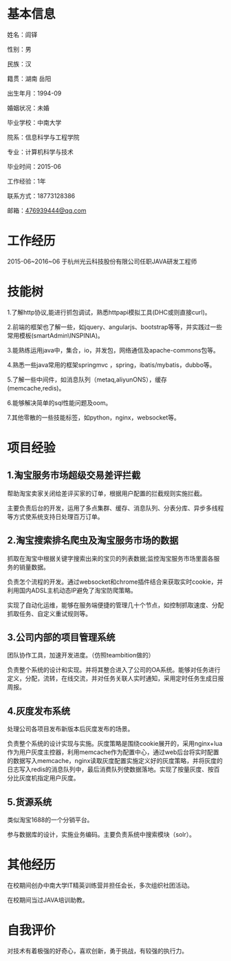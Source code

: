 <!--
author: donar
head: http://pingodata.qiniudn.com/jockchou-avatar.jpg
date: 2016-06-03
title: 个人简历
tags: experience
category: 其他
status: publish
-->

基本信息
====

姓名：闾铎

性别：男

民族：汉

籍贯：湖南 岳阳

出生年月：1994-09

婚姻状况：未婚

毕业学校：中南大学

院系：信息科学与工程学院

专业：计算机科学与技术

毕业时间：2015-06

工作经验：1年

联系方式：18773128386

邮箱：476939444@qq.com



工作经历
====

2015-06~2016~06 于杭州光云科技股份有限公司任职JAVA研发工程师

技能树
===

1.了解http协议,能进行抓包调试，熟悉httpapi模拟工具(DHC或则直接curl)。

2.前端的框架也了解一些，如jquery、angularjs、bootstrap等等，并实践过一些常用模板(smartAdmin\\INSPINIA)。

3.能熟练运用java中，集合，io，并发包，网络通信及apache-commons包等。

4.熟悉一些java常用的框架springmvc ，spring，ibatis/mybatis，dubbo等。

5.了解一些中间件，如消息队列（metaq,aliyunONS），缓存(memcache,redis)。

6.能够解决简单的sql性能问题及oom。

7.其他零散的一些技能标签，如python，nginx，websocket等。

项目经验
====

1.淘宝服务市场超级交易差评拦截
----------------

 帮助淘宝卖家关闭给差评买家的订单，根据用户配置的拦截规则实施拦截。

 主要负责后台的开发，运用了多点集群、缓存、消息队列、分表分库、异步多线程等方式使系统支持日处理百万订单。

2.淘宝搜索排名爬虫及淘宝服务市场的数据
--------------------

 抓取在淘宝中根据关键字搜索出来的宝贝的列表数据;监控淘宝服务市场里面各服务的销量数据。

 负责怎个流程的开发。通过websocket和chrome插件结合来获取实时cookie，并利用国内ADSL主机动态IP避免了淘宝防爬策略。

 实现了自动化运维，能够在服务端便捷的管理几十个节点，如控制抓取速度、分配抓取任务、自定义重试规则等。

3.公司内部的项目管理系统
-------------

 团队协作工具，加速开发进度。（仿照teambition做的）

 负责整个系统的设计和实现。并将其整合进入了公司的OA系统。能够对任务进行定义，分配，流转，在线交流，并对任务关联人实时通知，采用定时任务生成日报周报。

4.灰度发布系统
--------

 处理公司各项目发布新版本后灰度发布的场景。

 负责整个系统的设计实现与实施。灰度策略是围绕cookie展开的，采用nginx+lua作为用户灰度主控器，利用memcache作为配置中心，通过web后台将实时配置的数据写入memcache，nginx读取灰度配置实施定义好的灰度策略，并将灰度的日志写入redis的消息队列中，最后消费队列使数据落地。实现了按量灰度、按百分比灰度机指定用户灰度。

5.货源系统
------

类似淘宝1688的一个分销平台。

参与数据库的设计，实施业务编码。主要负责系统中搜索模块（solr）。 

其他经历
====

 在校期间创办中南大学IT精英训练营并担任会长，多次组织社团活动。

 在校期间当过JAVA培训助教。

自我评价
====

对技术有着极强的好奇心，喜欢创新，勇于挑战，有较强的执行力。


